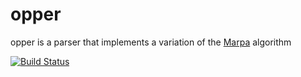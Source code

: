 # opper
opper is a parser that implements a variation of the [Marpa](https://jeffreykegler.github.io/Marpa-web-site) algorithm

[![Build Status](https://drone.io/github.com/theangrydev/opper/status.png)](https://drone.io/github.com/theangrydev/opper/latest)
